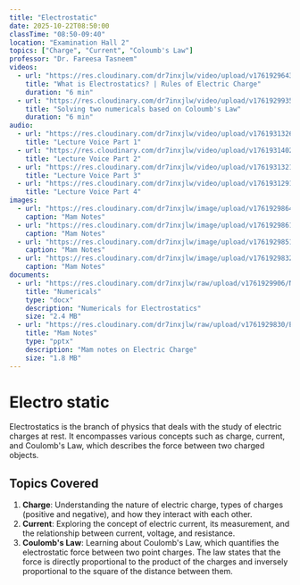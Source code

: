 ```yaml
---
title: "Electrostatic"
date: 2025-10-22T08:50:00
classTime: "08:50-09:40"
location: "Examination Hall 2"
topics: ["Charge", "Current", "Coloumb's Law"]
professor: "Dr. Fareesa Tasneem"
videos:
  - url: "https://res.cloudinary.com/dr7inxjlw/video/upload/v1761929643/Rules_Of_Electric_Charge_ajhjcq.mp4"
    title: "What is Electrostatics? | Rules of Electric Charge"
    duration: "6 min"
  - url: "https://res.cloudinary.com/dr7inxjlw/video/upload/v1761929935/Solving_2_Numericals_o7gqwx.mp4"
    title: "Solving two numericals based on Coloumb's Law"
    duration: "6 min"
audio:
  - url: "https://res.cloudinary.com/dr7inxjlw/video/upload/v1761931326/Applied_physics_29_10_2025_part1_onzcqo.wav"
    title: "Lecture Voice Part 1"
  - url: "https://res.cloudinary.com/dr7inxjlw/video/upload/v1761931402/Applied_physics_29_10_2025_part2_zwikep.wav"
    title: "Lecture Voice Part 2"
  - url: "https://res.cloudinary.com/dr7inxjlw/video/upload/v1761931321/Applied_physics_29_10_2025_part3_lcgksv.wav"
    title: "Lecture Voice Part 3"
  - url: "https://res.cloudinary.com/dr7inxjlw/video/upload/v1761931291/Applied_physics_29_10_2025_part4_kbcybd.wav"
    title: "Lecture Voice Part 4"
images:
  - url: "https://res.cloudinary.com/dr7inxjlw/image/upload/v1761929864/IMG-20251029-WA0022_jliip0.jpg"
    caption: "Mam Notes"
  - url: "https://res.cloudinary.com/dr7inxjlw/image/upload/v1761929861/IMG-20251029-WA0021_h342rn.jpg"
    caption: "Mam Notes"
  - url: "https://res.cloudinary.com/dr7inxjlw/image/upload/v1761929851/IMG-20251029-WA0020_g80ijc.jpg"
    caption: "Mam Notes"
  - url: "https://res.cloudinary.com/dr7inxjlw/image/upload/v1761929832/IMG-20251029-WA0018_alufgm.jpg"
    caption: "Mam Notes"
documents:
  - url: "https://res.cloudinary.com/dr7inxjlw/raw/upload/v1761929906/Numericals_kvdxka.docx"
    title: "Numericals"
    type: "docx"
    description: "Numericals for Electrostatics"
    size: "2.4 MB"
  - url: "https://res.cloudinary.com/dr7inxjlw/raw/upload/v1761929830/Electric_Charge_y76ode.pptx"
    title: "Mam Notes"
    type: "pptx"
    description: "Mam notes on Electric Charge"
    size: "1.8 MB"
---
```


# Electro static

Electrostatics is the branch of physics that deals with the study of electric charges at rest. It encompasses various concepts such as charge, current, and Coulomb's Law, which describes the force between two charged objects.

## Topics Covered

1. **Charge**: Understanding the nature of electric charge, types of charges (positive and negative), and how they interact with each other.
2. **Current**: Exploring the concept of electric current, its measurement, and the relationship between current, voltage, and resistance.
3. **Coulomb's Law**: Learning about Coulomb's Law, which quantifies the electrostatic force between two point charges. The law states that the force is directly proportional to the product of the charges and inversely proportional to the square of the distance between them.
